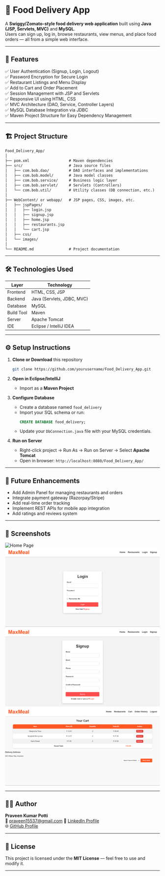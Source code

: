 # 🍴 Food Delivery App

A **Swiggy/Zomato-style food delivery web application** built using **Java (JSP, Servlets, MVC)** and **MySQL**.  
Users can sign up, log in, browse restaurants, view menus, and place food orders — all from a simple web interface.

---

## 🚀 Features

✅ User Authentication (Signup, Login, Logout)  
✅ Password Encryption for Secure Login  
✅ Restaurant Listings and Menu Display  
✅ Add to Cart and Order Placement  
✅ Session Management with JSP and Servlets  
✅ Responsive UI using HTML, CSS  
✅ MVC Architecture (DAO, Service, Controller Layers)  
✅ MySQL Database Integration via JDBC  
✅ Maven Project Structure for Easy Dependency Management  

---

## 🏗️ Project Structure

```
Food_Delivery_App/
│
├── pom.xml                  # Maven dependencies
├── src/                     # Java source files
│   ├── com.bob.dao/         # DAO interfaces and implementations
│   ├── com.bob.model/       # Java model classes
│   ├── com.bob.service/     # Business logic layer
│   ├── com.bob.servlet/     # Servlets (Controllers)
│   └── com.bob.util/        # Utility classes (DB connection, etc.)
│
├── WebContent/ or webapp/   # JSP pages, CSS, images, etc.
│   ├── jspPages/
│   │   ├── login.jsp
│   │   ├── signup.jsp
│   │   ├── home.jsp
│   │   ├── restaurants.jsp
│   │   └── cart.jsp
│   ├── css/
│   └── images/
│
└── README.md                # Project documentation
```

---

## 🛠️ Technologies Used

| Layer | Technology |
|-------|-------------|
| Frontend | HTML, CSS, JSP |
| Backend | Java (Servlets, JDBC, MVC) |
| Database | MySQL |
| Build Tool | Maven |
| Server | Apache Tomcat |
| IDE | Eclipse / IntelliJ IDEA |

---

## ⚙️ Setup Instructions

1. **Clone or Download** this repository  
   ```bash
   git clone https://github.com/yourusername/Food_Delivery_App.git
   ```

2. **Open in Eclipse/IntelliJ**  
   - Import as a **Maven Project**

3. **Configure Database**  
   - Create a database named `food_delivery`
   - Import your SQL schema or run:
     ```sql
     CREATE DATABASE food_delivery;
     ```
   - Update your `DbConnection.java` file with your MySQL credentials.

4. **Run on Server**  
   - Right-click project → Run As → Run on Server → Select **Apache Tomcat**  
   - Open in browser: `http://localhost:8080/Food_Delivery_App/`

---

## 🧠 Future Enhancements

- Add Admin Panel for managing restaurants and orders  
- Integrate payment gateway (Razorpay/Stripe)  
- Add real-time order tracking  
- Implement REST APIs for mobile app integration  
- Add ratings and reviews system  

---

## 📸 Screenshots

![Home Page](src/main/webappimages/screenshots/home.png)
![Login Page](src/main/webapp/images/screenshots/login.png)
![Signup Page](src/main/webapp/images/screenshots/signup.png)
![Cart Page](src/main/webapp/images/screenshots/cart.png)

---

## 🧑‍💻 Author

**Praveen Kumar Potti**  
📧 praveen15537@gmail.com
💼 [LinkedIn Profile](https://www.linkedin.com/in/praveen-potti-0b229325a/)  
🌐 [GitHub Profile](https://github.com/Praveen-codebot)

---

## 📜 License

This project is licensed under the **MIT License** — feel free to use and modify it.

---
